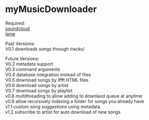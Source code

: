 myMusicDownloader
=================
Required:  
[soundcloud](https://github.com/soundcloud/soundcloud-python)  
[lame](http://lame.sourceforge.net/)  

Past Versions:  
V0.1 downloads songs through tracks/  

Future Versions:  
V0.2 metadata support  
V0.3 command arguments  
V0.4 database integration instead of files  
V0.5 download songs by iffft HTML files  
V0.6 download songs by artist  
V0.7 download songs by playlist  
v0.8 multithreading to allow adding to downlaod queue at anytime  
v0.9 allow recursively indexing a folder for songs you already have  
v1.1 custom song suggestions using metadata   
v1.2 subscribe to artist for auto download of new songs  
